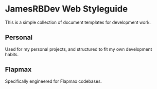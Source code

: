 # JamesRBDev Web Styleguide

This is a simple collection of document templates for development work.

## Personal

Used for my personal projects, and structured to fit my own development habits.

## Flapmax

Specifically engineered for Flapmax codebases.